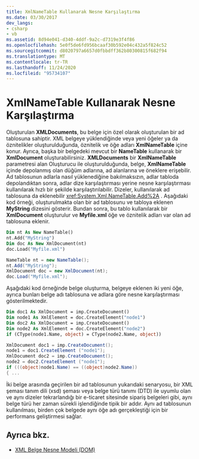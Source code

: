 ```yaml
---
title: XmlNameTable Kullanarak Nesne Karşılaştırma
ms.date: 03/30/2017
dev_langs:
- csharp
- vb
ms.assetid: 8d94e041-d340-4ddf-9a2c-d7319e3f4f86
ms.openlocfilehash: 5e0f5de6fd956bcaaf30b592e04c432a5f824c52
ms.sourcegitcommit: d8020797a6657d0fbbdff362b80300815f682f94
ms.translationtype: MT
ms.contentlocale: tr-TR
ms.lasthandoff: 11/24/2020
ms.locfileid: "95734107"
---
```

# <a name="object-comparison-using-xmlnametable"></a>XmlNameTable Kullanarak Nesne Karşılaştırma

Oluşturulan **XMLDocuments**, bu belge için özel olarak oluşturulan bir ad tablosuna sahiptir. XML belgeye yüklendiğinde veya yeni öğeler ya da öznitelikler oluşturulduğunda, öznitelik ve öğe adları **XmlNameTable** içine konur. Ayrıca, başka bir belgedeki mevcut bir **NameTable** kullanarak bir **XmlDocument** oluşturabilirsiniz. **XMLDocuments** bir **XmlNameTable** parametresi alan Oluşturucu ile oluşturulduğunda, belge, **XmlNameTable** içinde depolanmış olan düğüm adlarına, ad alanlarına ve öneklere erişebilir. Ad tablosunun adlarla nasıl yüklenediğine bakılmaksızın, adlar tabloda depolandıktan sonra, adlar dize karşılaştırması yerine nesne karşılaştırması kullanılarak hızlı bir şekilde karşılaştırılabilir. Dizeler, kullanılarak ad tablosuna da eklenebilir <xref:System.Xml.NameTable.Add%2A> . Aşağıdaki kod örneği, oluşturulmakta olan bir ad tablosunu ve tabloya eklenen **MyString** dizesini gösterir. Bundan sonra, bu tablo kullanılarak bir **XmlDocument** oluşturulur ve **Myfile.xml** öğe ve öznitelik adları var olan ad tablosuna eklenir.  
  
```vb  
Dim nt As New NameTable()  
nt.Add("MyString")  
Dim doc As New XmlDocument(nt)  
doc.Load("Myfile.xml")  
```  
  
```csharp  
NameTable nt = new NameTable();  
nt.Add("MyString");  
XmlDocument doc = new XmlDocument(nt);  
doc.Load("Myfile.xml");  
```  
  
 Aşağıdaki kod örneğinde belge oluşturma, belgeye eklenen iki yeni öğe, ayrıca bunları belge adı tablosuna ve adlara göre nesne karşılaştırması gösterilmektedir.  
  
```vb  
Dim doc1 As XmlDocument = imp.CreateDocument()  
Dim node1 As XmlElement = doc.CreateElement("node1")  
Dim doc2 As XmlDocument = imp.CreateDocument()  
Dim node2 As XmlElement = doc.CreateElement("node2")  
if (CType(node1.Name, object) = CType(node2.Name, object))  
```  
  
```csharp  
XmlDocument doc1 = imp.CreateDocument();  
node1 = doc1.CreateElement ("node1");  
XmlDocument doc2 = imp.CreateDocument();  
node2 = doc2.CreateElement ("node1");  
if (((object)node1.Name) == ((object)node2.Name))  
{ ...  
```  
  
 İki belge arasında geçirilen bir ad tablosunun yukarıdaki senaryosu, bir XML şeması tanım dili (xsd) şeması veya belge türü tanımı (DTD) ile uyumlu olan ve aynı dizeler tekrarlandığı bir e-ticaret sitesinde sipariş belgeleri gibi, aynı belge türü her zaman sürekli işlendiğinde tipik bir addır. Aynı ad tablosunun kullanılması, birden çok belgede aynı öğe adı gerçekleştiği için bir performans geliştirmesi sağlar.  
  
## <a name="see-also"></a>Ayrıca bkz.

- [XML Belge Nesne Modeli (DOM)](xml-document-object-model-dom.md)
